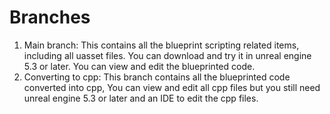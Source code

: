 # Branches
1. Main branch: This contains all the blueprint scripting related items, including all uasset files. You can download and try it in unreal engine 5.3 or later. You can view and edit the blueprinted code.
2. Converting to cpp: This branch contains all the blueprinted code converted into cpp, You can view and edit all cpp files but you still need unreal engine 5.3 or later and an IDE to edit the cpp files.
